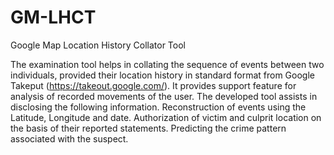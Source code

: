 # GM-LHCT
Google Map Location History Collator Tool

The examination tool helps in collating the sequence of events between two individuals, provided their location history in standard format from Google Takeput (https://takeout.google.com/). 
It provides support feature for analysis of recorded movements of the user. 
The developed tool assists in disclosing the following information.
  Reconstruction of events using the Latitude, Longitude and date.
  Authorization of victim and culprit location on the basis of their reported statements.
  Predicting the crime pattern associated with the suspect. 
